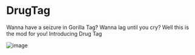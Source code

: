 # DrugTag
Wanna have a seizure in Gorilla Tag? Wanna lag until you cry? Well this is the mod for you! Introducing Drug Tag 

![image](https://github.com/ColossusYTTV/GayTag/assets/91232680/841ce418-e7b3-4ee3-962a-09df53a7ec5f)
